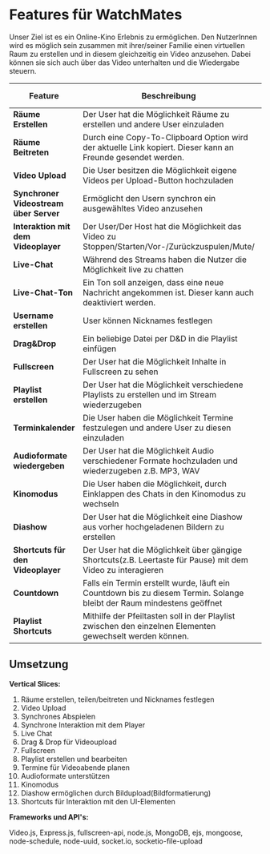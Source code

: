 # Features für WatchMates

Unser Ziel ist es ein Online-Kino Erlebnis zu ermöglichen. Den NutzerInnen wird es möglich sein zusammen mit ihrer/seiner Familie einen virtuellen Raum zu erstellen und in diesem gleichzeitig ein Video anzusehen. Dabei können sie sich auch über das Video unterhalten und die Wiedergabe steuern. 


| Feature | Beschreibung | Priorität | Geschätzter Aufwand | Betroffene Schichten |
|---------|--------------|-----------|--------------------|---------------------|
| **Räume Erstellen** | Der User hat die Möglichkeit Räume zu erstellen und andere User einzuladen | "kritisch" | 3 Tage | User2User-Interaktion |
| **Räume Beitreten** | Durch eine Copy-To-Clipboard Option wird der aktuelle Link kopiert. Dieser kann an Freunde gesendet werden. | "kritisch" | 3 Tage | User2User-Interaktion |
| **Video Upload** | Die User besitzen die Möglichkeit eigene Videos per Upload-Button hochzuladen | "kritisch" | 1 Tag | User Interface |
| **Synchroner Videostream über Server** | Ermöglicht den Usern synchron ein ausgewähltes Video anzusehen | "kritisch" | 2-3 Tage | Server |
| **Interaktion mit dem Videoplayer** | Der User/Der Host hat die Möglichkeit das Video zu Stoppen/Starten/Vor-/Zurückzuspulen/Mute/ | "kritisch" | 2-3 Tage | User-Server-Kommunikation |
| **Live-Chat** | Während des Streams haben die Nutzer die Möglichkeit live zu chatten | "hoch" | 2 Tage | User Interface |
| **Live-Chat-Ton** | Ein Ton soll anzeigen, dass eine neue Nachricht angekommen ist. Dieser kann auch deaktiviert werden. | "hoch" | 2 Tage | User Interface |
| **Username erstellen** | User können Nicknames festlegen | "hoch" | 2 Tag | Server |
| **Drag&Drop** | Ein beliebige Datei per D&D in die Playlist einfügen | "hoch" | 1 Tag | User Interface |
| **Fullscreen** | Der User hat die Möglichkeit Inhalte in Fullscreen zu sehen| "hoch" | 1 Tag | Funktionalität des Players |
| **Playlist erstellen** | Der User hat die Möglichkeit verschiedene Playlists zu erstellen und im Stream wiederzugeben | "mittel" | 1 Tage | User Interface |
| **Terminkalender** | Die User haben die Möglichkeit Termine festzulegen und andere User zu diesen einzuladen | "mittel" | 2 Tage | User Interface |
| **Audioformate wiedergeben** | Der User hat die Möglichkeit Audio verschiedener Formate hochzuladen und wiederzugeben z.B. MP3, WAV | "mittel" | 2 Tag | Funktionalität des Players |
| **Kinomodus** | Die User haben die Möglichkeit, durch Einklappen des Chats in den Kinomodus zu wechseln | "nice-to-have" | 1 Tage | Funktionalität des Players |
| **Diashow** | Der User hat die Möglichkeit eine Diashow aus vorher hochgeladenen Bildern zu erstellen | "nice-to-have" | 2 Tage | User-Server-Kommunikation |
| **Shortcuts für den Videoplayer** | Der User hat die Möglichkeit über gängige Shortcuts(z.B. Leertaste für Pause) mit dem Video zu interagieren | "nice-to-have" | 1 Tage | User-Server-Kommunikation |
| **Countdown** | Falls ein Termin erstellt wurde, läuft ein Countdown bis zu diesem Termin. Solange bleibt der Raum mindestens geöffnet | "nice-to-have" | 1 Tage | Funktionalität des Players |
| **Playlist Shortcuts** | Mithilfe der Pfeiltasten soll in der Playlist zwischen den einzelnen Elementen gewechselt werden können. | "nice-to-have" | 1 Tage | Funktionalität des Players |


## Umsetzung

**Vertical Slices:**
1. Räume erstellen, teilen/beitreten und Nicknames festlegen
2. Video Upload
3. Synchrones Abspielen
4. Synchrone Interaktion mit dem Player
5. Live Chat
6. Drag & Drop für Videoupload
7. Fullscreen
8. Playlist erstellen und bearbeiten
9. Termine für Videoabende planen
10. Audioformate unterstützen
11. Kinomodus
12. Diashow ermöglichen durch Bildupload(Bildformatierung)
13. Shortcuts für Interaktion mit den UI-Elementen

**Frameworks und API's:**

Video.js, Express.js, fullscreen-api, node.js, MongoDB, ejs, mongoose, node-schedule, node-uuid, socket.io, socketio-file-upload
